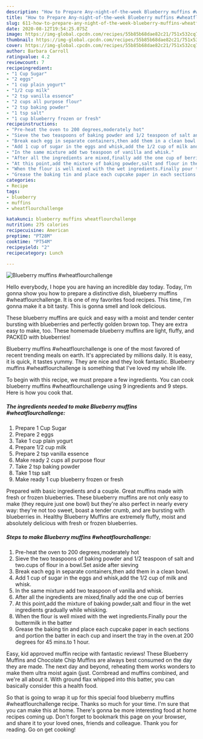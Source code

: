 ```yaml
---
description: "How to Prepare Any-night-of-the-week Blueberry muffins #wheatflourchallenge"
title: "How to Prepare Any-night-of-the-week Blueberry muffins #wheatflourchallenge"
slug: 611-how-to-prepare-any-night-of-the-week-blueberry-muffins-wheatflourchallenge
date: 2020-08-12T19:54:25.075Z
image: https://img-global.cpcdn.com/recipes/55b85b68dae82c21/751x532cq70/blueberry-muffins-wheatflourchallenge-recipe-main-photo.jpg
thumbnail: https://img-global.cpcdn.com/recipes/55b85b68dae82c21/751x532cq70/blueberry-muffins-wheatflourchallenge-recipe-main-photo.jpg
cover: https://img-global.cpcdn.com/recipes/55b85b68dae82c21/751x532cq70/blueberry-muffins-wheatflourchallenge-recipe-main-photo.jpg
author: Barbara Carroll
ratingvalue: 4.2
reviewcount: 7
recipeingredient:
- "1 Cup Sugar"
- "2 eggs"
- "1 cup plain yogurt"
- "1/2 cup milk"
- "2 tsp vanilla essence"
- "2 cups all purpose flour"
- "2 tsp baking powder"
- "1 tsp salt"
- "1 cup blueberry frozen or fresh"
recipeinstructions:
- "Pre-heat the oven to 200 degrees,moderately hot"
- "Sieve the two teaspoons of baking powder and 1/2 teaspoon of salt and two.cups of flour in a bowl.Set aside after sieving"
- "Break each egg in separate containers,then add them in a clean bowl."
- "Add 1 cup of sugar in the eggs and whisk,add the 1/2 cup of milk and whisk."
- "In the same mixture add two teaspoon of vanilla and whisk."
- "After all the ingredients are mixed,finally add the one cup of berries"
- "At this point,add the mixture of baking powder,salt and flour in the wet ingredients gradually while whisking."
- "When the flour is well mixed with the wet ingredients.Finally pour the buttermilk in the batter"
- "Grease the baking tin and place each cupcake paper in each sections and portion the batter in each cup and insert the tray in the oven.at 200 degrees for 45 mins.to 1 hour."
categories:
- Recipe
tags:
- blueberry
- muffins
- wheatflourchallenge

katakunci: blueberry muffins wheatflourchallenge 
nutrition: 275 calories
recipecuisine: American
preptime: "PT28M"
cooktime: "PT54M"
recipeyield: "2"
recipecategory: Lunch

---
```



![Blueberry muffins #wheatflourchallenge](https://img-global.cpcdn.com/recipes/55b85b68dae82c21/751x532cq70/blueberry-muffins-wheatflourchallenge-recipe-main-photo.jpg)

Hello everybody, I hope you are having an incredible day today. Today, I'm gonna show you how to prepare a distinctive dish, blueberry muffins #wheatflourchallenge. It is one of my favorites food recipes. This time, I'm gonna make it a bit tasty. This is gonna smell and look delicious.

These blueberry muffins are quick and easy with a moist and tender center bursting with blueberries and perfectly golden brown top. They are extra easy to make, too. These homemade blueberry muffins are light, fluffy, and PACKED with blueberries!

Blueberry muffins #wheatflourchallenge is one of the most favored of recent trending meals on earth. It's appreciated by millions daily. It is easy, it is quick, it tastes yummy. They are nice and they look fantastic. Blueberry muffins #wheatflourchallenge is something that I've loved my whole life.


To begin with this recipe, we must prepare a few ingredients. You can cook blueberry muffins #wheatflourchallenge using 9 ingredients and 9 steps. Here is how you cook that.

<!--inarticleads1-->

##### The ingredients needed to make Blueberry muffins #wheatflourchallenge:

1. Prepare 1 Cup Sugar
1. Prepare 2 eggs
1. Take 1 cup plain yogurt
1. Prepare 1/2 cup milk
1. Prepare 2 tsp vanilla essence
1. Make ready 2 cups all purpose flour
1. Take 2 tsp baking powder
1. Take 1 tsp salt
1. Make ready 1 cup blueberry frozen or fresh


Prepared with basic ingredients and a couple. Great muffins made with fresh or frozen blueberries. These blueberry muffins are not only easy to make (they require just one bowl) but they&#39;re also perfect in nearly every way: they&#39;re not too sweet, boast a tender crumb, and are bursting with blueberries in. Healthy Blueberry Muffins are extremely fluffy, moist and absolutely delicious with fresh or frozen blueberries. 

<!--inarticleads2-->

##### Steps to make Blueberry muffins #wheatflourchallenge:

1. Pre-heat the oven to 200 degrees,moderately hot
1. Sieve the two teaspoons of baking powder and 1/2 teaspoon of salt and two.cups of flour in a bowl.Set aside after sieving
1. Break each egg in separate containers,then add them in a clean bowl.
1. Add 1 cup of sugar in the eggs and whisk,add the 1/2 cup of milk and whisk.
1. In the same mixture add two teaspoon of vanilla and whisk.
1. After all the ingredients are mixed,finally add the one cup of berries
1. At this point,add the mixture of baking powder,salt and flour in the wet ingredients gradually while whisking.
1. When the flour is well mixed with the wet ingredients.Finally pour the buttermilk in the batter
1. Grease the baking tin and place each cupcake paper in each sections and portion the batter in each cup and insert the tray in the oven.at 200 degrees for 45 mins.to 1 hour.


Easy, kid approved muffin recipe with fantastic reviews! These Blueberry Muffins and Chocolate Chip Muffins are always best consumed on the day they are made. The next day and beyond, reheating them works wonders to make them ultra moist again (just. Cornbread and muffins combined, and we&#39;re all about it. With ground flax whipped into this batter, you can basically consider this a health food. 

So that is going to wrap it up for this special food blueberry muffins #wheatflourchallenge recipe. Thanks so much for your time. I'm sure that you can make this at home. There's gonna be more interesting food at home recipes coming up. Don't forget to bookmark this page on your browser, and share it to your loved ones, friends and colleague. Thank you for reading. Go on get cooking!
